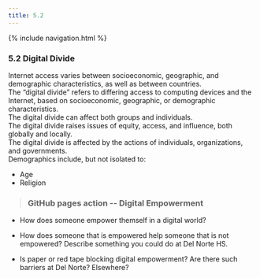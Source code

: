 ```yaml
---
title: 5.2
---
```


{% include navigation.html %}
### 5.2 Digital Divide
Internet access varies between socioeconomic, geographic, and demographic characteristics, as well as between countries. <br>
The “digital divide” refers to differing access to computing devices and the Internet, based on socioeconomic, geographic, or demographic characteristics. <br>
The digital divide can affect both groups and individuals. <br>
The digital divide raises issues of equity, access, and influence, both globally and locally. <br>
The digital divide is affected by the actions of individuals, organizations, and governments. <br>
Demographics include, but not isolated to: <br>
* Age
* Religion

> ### GitHub pages action -- Digital Empowerment
* How does someone empower themself in a digital world?

* How does someone that is empowered help someone that is not empowered? Describe something you could do at Del Norte HS.

* Is paper or red tape blocking digital empowerment? Are there such barriers at Del Norte? Elsewhere?
